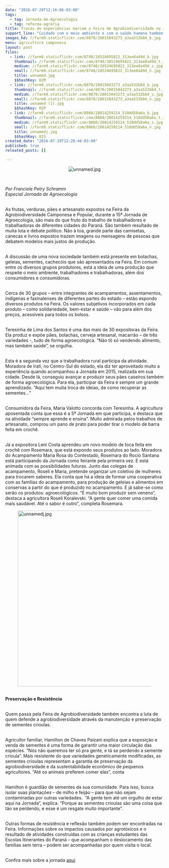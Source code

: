 ```yaml
---
date: "2016-07-29T12:16:06-03:00"
tags:
  - tag: Jornada-de-Agroecologia
  - tag: reforma-agrária
title: Trocas de experiências marcam a Feira de Agrobiodiversidade na Jornada de Agroecologia
support_line: "Cuidado com o meio ambiente e com a saúde humana também são uma preocupação dos 30 grupos expositores. Comida, artesanato e sementes a preços acessíveis podem ser encontradas no local."
images_hd: //farm9.staticflickr.com/8870/28015043273_a3aa532b84_b.jpg
menu: agricultura camponesa
layout: post
files:
  - link: //farm9.staticflickr.com/8748/28524695822_313ee8a49d_b.jpg
    thumbnail: //farm9.staticflickr.com/8748/28524695822_313ee8a49d_t.jpg
    medium: //farm9.staticflickr.com/8748/28524695822_313ee8a49d_z.jpg
    small: //farm9.staticflickr.com/8748/28524695822_313ee8a49d_n.jpg
    title: unnamed.jpg
    $$hashKey: 02M
  - link: //farm9.staticflickr.com/8870/28015043273_a3aa532b84_b.jpg
    thumbnail: //farm9.staticflickr.com/8870/28015043273_a3aa532b84_t.jpg
    medium: //farm9.staticflickr.com/8870/28015043273_a3aa532b84_z.jpg
    small: //farm9.staticflickr.com/8870/28015043273_a3aa532b84_n.jpg
    title: unnamed (1).jpg
    $$hashKey: 02P
  - link: //farm9.staticflickr.com/8860/28014259214_510dd58a6a_b.jpg
    thumbnail: //farm9.staticflickr.com/8860/28014259214_510dd58a6a_t.jpg
    medium: //farm9.staticflickr.com/8860/28014259214_510dd58a6a_z.jpg
    small: //farm9.staticflickr.com/8860/28014259214_510dd58a6a_n.jpg
    title: unnamedj.jpg
    $$hashKey: 02S
created_date: "2016-07-29T12:28:46-03:00"
published: true
releated_posts: []

---
```

<p style="text-align:center"><img alt="unnamed.jpg" src="//farm9.staticflickr.com/8748/28524695822_313ee8a49d_b.jpg" /></p>

<p>&nbsp;</p>

<p><em>Por Franciele Petry Schramm<br />
Especial Jornada de Agroecologia&nbsp;</em></p>

<p><br />
As frutas, verduras, p&atilde;es e artesanato expostos na Feira da Agrobiodiversidade Camponesa e Popular, durante a 15&ordf; Jornada de Agroecologia, s&atilde;o mais do que fruto do trabalho de trabalhadores e trabalhadoras de diferentes cidades do Paran&aacute;. S&atilde;o tamb&eacute;m resultado de muita luta e debate pol&iacute;tico. N&atilde;o &agrave; toa, grande parte das camisetas, canecas e livros expostos trazem imagens ou mensagens de pessoas que debatem modelos mais justos de produ&ccedil;&atilde;o.</p>

<p><br />
A discuss&atilde;o de uma nova sociedade tamb&eacute;m est&aacute; presente em bolachas, geleias, sementes, cachec&oacute;is que s&atilde;o apresentados na Feira. Em comum entre os diversos grupos produtores, est&aacute; a ideia de uma produ&ccedil;&atilde;o que respeite o meio ambiente, trabalhadores e trabalhadoras, al&eacute;m dos consumidores e consumidoras.</p>

<p><br />
Cerca de 30 grupos &ndash; entre integrantes de acampamentos, assentamentos, ind&iacute;genas e faxinalenses de diferentes partes do estado &ndash; est&atilde;o expondo diversos produtos na Feira. Os valores subjetivos incorporados em cada produto &ndash; como solidariedade, bem-estar e sa&uacute;de &ndash; v&atilde;o para al&eacute;m dos pre&ccedil;os, acess&iacute;veis para todos os bolsos.</p>

<p><br />
Teresinha de Lima dos Santos &eacute; uma das mais de 30 expositoras da Feira. Ela produz e exp&otilde;e p&atilde;es, bolachas, cerveja artesanal, macarr&atilde;o &ndash; de tr&ecirc;s variedades -, tudo de forma agroecol&oacute;gica. &ldquo;N&atilde;o t&ocirc; s&oacute; vendendo alimento, mas tamb&eacute;m sa&uacute;de&rdquo;, se orgulha.</p>

<p><br />
Esta &eacute; a segunda vez que a trabalhadora rural participa da atividade. Moradora de Irati, no Centro-Sul do estado, ela diz ter aproveitado muito a experi&ecirc;ncia quando acompanhou a Jornada em 2015, realizada em sua cidade. Desde l&aacute;, conseguiu avan&ccedil;ar e produzir seus p&atilde;es caseiros tamb&eacute;m de forma agroecol&oacute;gica. Para ela, participar da Feira &eacute; sempre um grande aprendizado. &ldquo;Aqui tem muita troca de ideias, de como recuperar as sementes&hellip;&rdquo;</p>

<p><br />
Consumidora da Feira, Maria Valotto concorda com Teresinha. A agricultura aposentada conta que essa &eacute; a 5&ordf; Jornada em que participa, e destaca que na atividade &ldquo;sempre aprende e ensina&rdquo;. Muito admirada pelos trabalhos de artesanato, comprou um pano de prato para poder tirar o modelo de barra feita em croch&ecirc;.</p>

<p><br />
J&aacute; a expositora Leni Costa aprendeu um novo modelo de toca feita em croch&ecirc; com Rosemara, que est&aacute; expondo seus produtos ao lado. Moradora do Acampamento Maria Rosa do Contestado, Rosemara do Rocio Santana est&aacute; participando da Jornada como feirante pela primeira vez. E est&aacute; animada com as possibilidades futuras. Junto das colegas de acampamento, Roseli e Maria, pretende organizar um coletivo de mulheres para trocarem saberes. Ela conta que h&aacute; a ideia de formar uma cooperativa com as fam&iacute;lias do acampamento, para produ&ccedil;&atilde;o de geleias e alimentos em conservas a partir do que &eacute; produzido no acampamento. E j&aacute; sabe-se como ser&atilde;o os produtos: agroecol&oacute;gicos. &ldquo;&Eacute; muito bom produzir sem veneno&rdquo;, destaca a agricultora Roseli Koralevski. &ldquo;A gente quer comer uma comida mais saud&aacute;vel. At&eacute; o sabor &eacute; outro&rdquo;, completa Rosemara.</p>

<figure class="image"><img alt="unnamedj.jpg" height="558" src="//farm9.staticflickr.com/8860/28014259214_510dd58a6a_b.jpg" width="700" />
<figcaption></figcaption>
</figure>

<p><br />
<strong>Preserva&ccedil;&atilde;o e Resist&ecirc;ncia</strong></p>

<p><br />
Quem passa pela Feira de Agrobiodiversidade tamb&eacute;m encontra a luta de quem defende a agrobiodiversidade atrav&eacute;s da manuten&ccedil;&atilde;o e preserva&ccedil;&atilde;o de sementes crioulas.</p>

<p><br />
Agricultor familiar, Hamilton de Chaves Paizani explica que a exposi&ccedil;&atilde;o e venda de sementes &eacute; uma forma de garantir uma maior circula&ccedil;&atilde;o das esp&eacute;cies. &ldquo;N&oacute;s n&atilde;o queremos ter s&oacute; pra gente, e t&aacute; se perdendo a semente crioula&rdquo;. Mais resistente do que variedades geneticamente modificadas, as sementes crioulas representam a garantia de preserva&ccedil;&atilde;o da agrobiodiversidade e da sustentabilidade econ&ocirc;mico de pequenos agricultores. &ldquo;At&eacute; os animais preferem comer elas&rdquo;, conta</p>

<p><br />
Hamilton &eacute; guardi&atilde;o de sementes da sua comunidade. Para isso, busca isolar suas planta&ccedil;&otilde;es &ndash; de milho e feij&atilde;o &ndash; para que n&atilde;o sejam contaminadas por outras variedades. &nbsp;&ldquo;A gente tem at&eacute; um orgulho de estar aqui na Jornada&rdquo;, explica. &ldquo;Porque as sementes crioulas s&atilde;o uma coisa que t&atilde;o se perdendo, e esse &eacute; um resgate muito importante&rdquo;.</p>

<p><br />
Outras formas de resist&ecirc;ncia e reflex&atilde;o tamb&eacute;m podem ser encontradas na Feira. Informa&ccedil;&otilde;es sobre os impactos causados por agrot&oacute;xicos e o resultado de atividades constru&iacute;das com as crian&ccedil;as estudantes das Escolas Itinerantes do Paran&aacute; &ndash; que acompanham o deslocamento das fam&iacute;lias sem terra &ndash; podem ser acompanhadas por quem visita o local.</p>

<p><br />
Confira mais sobre a jornada <a href="http://www.jornadaagroecologia.com.br/?p=3767">aqui</a>&nbsp;</p>

<p>&nbsp;</p>
